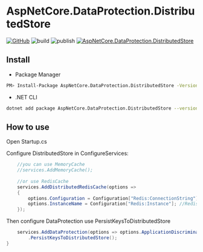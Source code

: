 # AspNetCore.DataProtection.DistributedStore

[![GitHub](https://img.shields.io/github/license/Tar-Palantir/AspNetCore.DataProtection.DistributedStore)](https://github.com/Tar-Palantir/AspNetCore.DataProtection.DistributedStore/blob/master/LICENSE)
![build](https://github.com/Tar-Palantir/AspNetCore.DataProtection.DistributedStore/workflows/build/badge.svg)
![publish](https://github.com/Tar-Palantir/AspNetCore.DataProtection.DistributedStore/workflows/publish/badge.svg)
[![AspNetCore.DataProtection.DistributedStore](https://img.shields.io/nuget/vpre/AspNetCore.DataProtection.DistributedStore.svg)](https://www.nuget.org/packages/AspNetCore.DataProtection.DistributedStore/)

## Install

* Package Manager

```sh
PM> Install-Package AspNetCore.DataProtection.DistributedStore -Version 1.0.1
```

* .NET CLI

```sh
dotnet add package AspNetCore.DataProtection.DistributedStore --version 1.0.1
```

## How to use

Open Startup.cs

Configure DistributedStore in ConfigureServices:

```csharp
    //you can use MemoryCache
    //services.AddMemoryCache();
    
    //or use RedisCache
    services.AddDistributedRedisCache(options =>
    {
        options.Configuration = Configuration["Redis:ConnectionString"]; //redis连接字符串
        options.InstanceName = Configuration["Redis:Instance"]; //Redis实例名称
    });
```

Then configure DataProtection use PersistKeysToDistributedStore

```csharp
    services.AddDataProtection(options => options.ApplicationDiscriminator = "SSO")
        .PersistKeysToDistributedStore();
}
```
